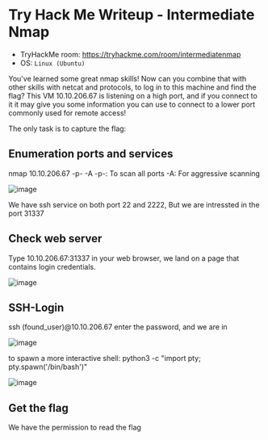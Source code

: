 # Try Hack Me Writeup - Intermediate Nmap
- TryHackMe room: <https://tryhackme.com/room/intermediatenmap>
- OS: `Linux (Ubuntu)`

You've learned some great nmap skills! Now can you combine that with other skills with netcat and protocols, to log in to this machine and find the flag? This VM 10.10.206.67 is listening on a high port, and if you connect to it it may give you some information you can use to connect to a lower port commonly used for remote access!

The only task is to capture the flag:

## Enumeration ports and services 
nmap 10.10.206.67 -p- -A
-p-: To scan all ports
-A:  For aggressive scanning

![image](https://github.com/HDK99/TryHackMe_Writeups/assets/105449114/f978a6df-c012-4774-914c-4e1ab008e9d3)


We have ssh service on both port 22 and 2222, But we are intressted in the port 31337

## Check web server
Type 10.10.206.67:31337 in your web browser, we land on a page that contains login credentials. 

![image](https://github.com/HDK99/TryHackMe_Writeups/assets/105449114/8900effb-b78d-4462-ade9-a4cc59af6c2b)

## SSH-Login
ssh (found_user)@10.10.206.67
enter the password, and we are in


![image](https://github.com/HDK99/TryHackMe_Writeups/assets/105449114/4e2ebf89-8c5b-4452-8d0c-a2da27a56958)

to spawn a more interactive shell:
python3 -c "import pty; pty.spawn('/bin/bash')"

![image](https://github.com/HDK99/TryHackMe_Writeups/assets/105449114/db20b410-1f6d-4c77-bda7-7555cf5962a0)
## Get the flag
We have the permission to read the flag
